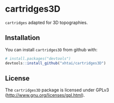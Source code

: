 
<!-- README.md is generated from README.Rmd. Please edit that file -->
cartridges3D
============

`cartridges` adapted for 3D topographies.

Installation
------------

You can install `cartridges3D` from github with:

``` r
# install.packages("devtools")
devtools::install_github("xhtai/cartridges3D")
```

License
-------

The `cartridges3D` package is licensed under GPLv3 (<http://www.gnu.org/licenses/gpl.html>).
